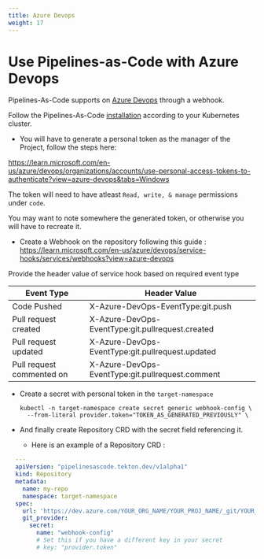 ```yaml
---
title: Azure Devops
weight: 17
---
```

# Use Pipelines-as-Code with Azure Devops

Pipelines-As-Code supports on [Azure Devops](https://azure.microsoft.com/en-us/products/devops) through a webhook.

Follow the Pipelines-As-Code [installation](/docs/install/installation) according to your Kubernetes cluster.

* You will have to generate a personal token as the manager of the Project,
  follow the steps here:

<https://learn.microsoft.com/en-us/azure/devops/organizations/accounts/use-personal-access-tokens-to-authenticate?view=azure-devops&tabs=Windows>

The token will need to have atleast `Read, write, & manage` permissions under `code`.

You may want to note somewhere the generated token, or otherwise you will have to
recreate it.

* Create a Webhook on the repository following this guide :
<https://learn.microsoft.com/en-us/azure/devops/service-hooks/services/webhooks?view=azure-devops>

Provide the header value of service hook based on required event type

| Event Type   |  Header Value |
| ----------|---------|
| Code Pushed  | X-Azure-DevOps-EventType:git.push |
| Pull request created | X-Azure-DevOps-EventType:git.pullrequest.created|
| Pull request updated | X-Azure-DevOps-EventType:git.pullrequest.updated|
| Pull request commented on| X-Azure-DevOps-EventType:git.pullrequest.comment|

* Create a secret with personal token in the `target-namespace`

  ```shell
  kubectl -n target-namespace create secret generic webhook-config \
    --from-literal provider.token="TOKEN_AS_GENERATED_PREVIOUSLY" \
  ```

* And finally create Repository CRD with the secret field referencing it.

  * Here is an example of a Repository CRD :

```yaml
  ---
  apiVersion: "pipelinesascode.tekton.dev/v1alpha1"
  kind: Repository
  metadata:
    name: my-repo
    namespace: target-namespace
  spec:
    url: 'https://dev.azure.com/YOUR_ORG_NAME/YOUR_PROJ_NAME/_git/YOUR_REPO_NAME'
    git_provider:
      secret:
        name: "webhook-config"
        # Set this if you have a different key in your secret
        # key: "provider.token"
```
